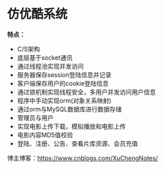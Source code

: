# 仿优酷系统

**特点：**

* C/S架构
* 底层基于socket通讯
* 通过线程池实现并发访问
* 服务器保存session登陆信息并记录
* 客户端保存用户的cookie登陆信息
* 通过锁机制实现线程安全，多用户并发访问用户信息
* 程序中手动实现orm(对象关系映射)
* 通过orm与MySQL数据库进行数据存储
* 管理员与用户
* 实现电影上传下载，模拟播放和电影上传
* 电影内容MD5值校验
* 登陆、注册、公告、查看片库资源、会员充值

博主博客：https://www.cnblogs.com/XuChengNotes/

